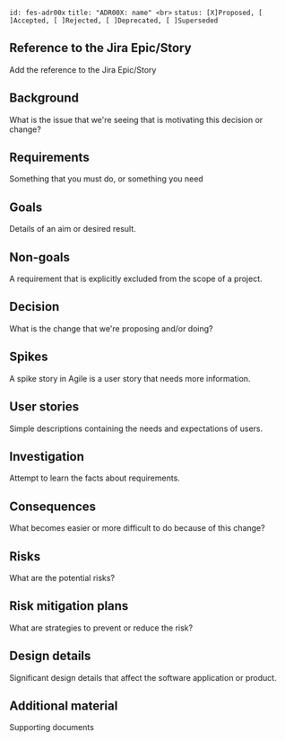 `id: fes-adr00x`
`title: "ADR00X: name" <br>`
`status: [X]Proposed, [ ]Accepted, [ ]Rejected, [ ]Deprecated, [ ]Superseded`

## Reference to the Jira Epic/Story

Add the reference to the Jira Epic/Story

## Background

What is the issue that we're seeing that is motivating this decision or change?

## Requirements

Something that you must do, or something you need

## Goals

Details of an aim or desired result.

## Non-goals

A requirement that is explicitly excluded from the scope of a project.

## Decision

What is the change that we're proposing and/or doing?

## Spikes

A spike story in Agile is a user story that needs more information.

## User stories

Simple descriptions containing the needs and expectations of users.

## Investigation

Attempt to learn the facts about requirements.

## Consequences

What becomes easier or more difficult to do because of this change?

## Risks

What are the potential risks?

## Risk mitigation plans

What are strategies to prevent or reduce the risk?

## Design details

Significant design details that affect the software application or product.

## Additional material

Supporting documents

